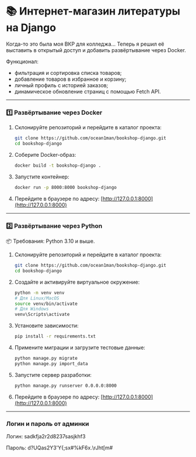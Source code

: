 # 📚 Интернет-магазин литературы на Django

Когда-то это была моя ВКР для колледжа… Теперь я решил её выставить в открытый доступ и добавить развёртывание через Docker.

Функционал:  
- фильтрация и сортировка списка товаров;  
- добавление товаров в избранное и корзину;  
- личный профиль с историей заказов;
- динамическое обновление страниц с помощью Fetch API.

---

### 1️⃣ Развёртывание через Docker

1. Склонируйте репозиторий и перейдите в каталог проекта:  

   ```bash
   git clone https://github.com/ocean1man/bookshop-django.git
   cd bookshop-django
   ```

2. Соберите Docker-образ:  

   ```bash
   docker build -t bookshop-django .
   ```

3. Запустите контейнер:  

   ```bash
   docker run -p 8000:8000 bookshop-django
   ```

4. Перейдите в браузере по адресу: [http://127.0.0.1:8000](http://127.0.0.1:8000)

---

### 2️⃣ Развёртывание через Python

📦 Требования: Python 3.10 и выше.

1. Склонируйте репозиторий и перейдите в каталог проекта:  

   ```bash
   git clone https://github.com/ocean1man/bookshop-django.git
   cd bookshop-django
   ```

2. Создайте и активируйте виртуальное окружение:  

   ```bash
   python -m venv venv
   # Для Linux/MacOS
   source venv/bin/activate
   # Для Windows
   venv\Scripts\activate
   ```

3. Установите зависимости:  

   ```bash
   pip install -r requirements.txt
   ```

4. Примените миграции и загрузите тестовые данные:  

   ```bash
   python manage.py migrate
   python manage.py import_data
   ```

5. Запустите сервер разработки:  

   ```bash
   python manage.py runserver 0.0.0.0:8000
   ```

6. Перейдите в браузере по адресу: [http://127.0.0.1:8000](http://127.0.0.1:8000)

---

### Логин и пароль от админки

Логин: sadkfja2r2d8237sasjkhf3

Пароль: d?UQas2Y3'Y{;sx#%kF6x.\rJht[m#